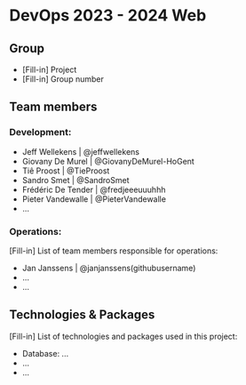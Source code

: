 # DevOps 2023 - 2024 Web

## Group

- [Fill-in] Project
- [Fill-in] Group number

## Team members

### Development:

- Jeff Wellekens | @jeffwellekens
- Giovany De Murel | @GiovanyDeMurel-HoGent
- Tiê Proost | @TieProost
- Sandro Smet | @SandroSmet
- Frédéric De Tender | @fredjeeeuuuhhh
- Pieter Vandewalle | @PieterVandewalle
- ...

### Operations:

[Fill-in] List of team members responsible for operations:

- Jan Janssens | @janjanssens(githubusername)
- ...
- ...

## Technologies & Packages

[Fill-in] List of technologies and packages used in this project:

- Database: ...
- ...
- ...

